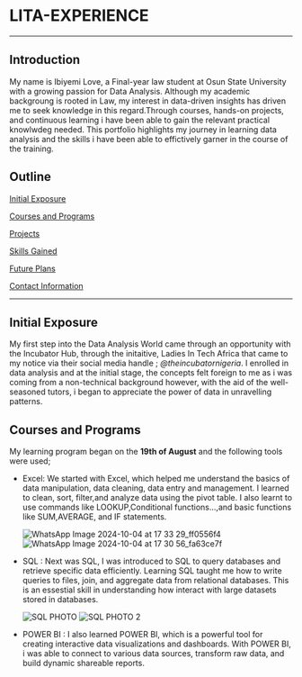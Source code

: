 
# LITA-EXPERIENCE
---
## Introduction
 My name is Ibiyemi Love, a Final-year law student at Osun State University with a growing passion for Data Analysis. Although my academic backgroung is rooted in Law, my interest in data-driven insights has driven me to seek knowledge in this regard.Through courses, hands-on projects, and continuous learning i have been able to gain the relevant practical knowlwdeg needed. This portfolio highlights my journey in learning data analysis and the skills i have been able to effictively garner in the course of the training.

 ## Outline
[Initial Exposure](#Initial_Exposure) 

[Courses and Programs](#Courses_and_Programs)

[Projects](#Projects) 

[Skills Gained](#Skills_Gained) 

[Future Plans](#Future_Plans)

[Contact Information](#Contact_Information)

---
## Initial Exposure
My first step into the Data Analysis World came through an opportunity with the Incubator Hub, through the initaitive, Ladies In Tech Africa that came to my notice via their social media handle ; *@theincubatornigeria*. I enrolled in data analysis and at the initial stage, the concepts felt foreign to me as i was coming from a non-technical background however, with the aid of the well-seasoned tutors, i began to appreciate the power of data in unravelling patterns.

## Courses and Programs
My learning program began on the **19th of August** and the following tools were used;
- Excel: We started with Excel, which helped me understand the basics of data manipulation, data cleaning, data entry and management. I learned to clean, sort, filter,and analyze data using the pivot table. I also learnt to use commands like  LOOKUP,Conditional functions...,and basic functions like SUM,AVERAGE, and IF statements.
  
  ![WhatsApp Image 2024-10-04 at 17 33 29_ff0556f4](https://github.com/user-attachments/assets/9834c4ee-4b5b-4ca9-9471-64a751fa26ac)
![WhatsApp Image 2024-10-04 at 17 30 56_fa63ce7f](https://github.com/user-attachments/assets/bae6d76b-3177-473b-8d1a-6430d3bffcfb)
  
- SQL : Next was SQL, I was introduced to SQL to query databases and retrieve specific data efficiently. Learning SQL taught me how to write queries to files, join, and aggregate data from relational databases. This is an essestial skill in understanding how interact with large datasets stored in databases.

  ![SQL PHOTO](https://github.com/user-attachments/assets/96443881-3bb6-43c7-b079-75e60b66080d)
![SQL PHOTO 2](https://github.com/user-attachments/assets/1500f2bd-7254-42cc-8a97-cb16111bb7b8)

- POWER BI : I also learned POWER BI, which is a powerful tool for creating interactive data visualizations and dashboards. With POWER BI, i was able to connect to various data sources, transform raw data, and build dynamic shareable reports.

  
